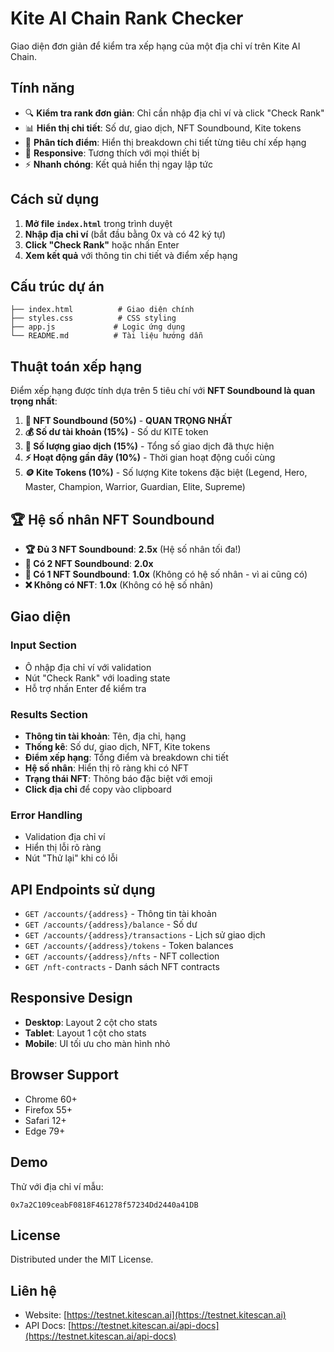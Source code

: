 # Kite AI Chain Rank Checker

Giao diện đơn giản để kiểm tra xếp hạng của một địa chỉ ví trên Kite AI Chain.

## Tính năng

- 🔍 **Kiểm tra rank đơn giản**: Chỉ cần nhập địa chỉ ví và click "Check Rank"
- 📊 **Hiển thị chi tiết**: Số dư, giao dịch, NFT Soundbound, Kite tokens
- 🎯 **Phân tích điểm**: Hiển thị breakdown chi tiết từng tiêu chí xếp hạng
- 📱 **Responsive**: Tương thích với mọi thiết bị
- ⚡ **Nhanh chóng**: Kết quả hiển thị ngay lập tức

## Cách sử dụng

1. **Mở file `index.html`** trong trình duyệt
2. **Nhập địa chỉ ví** (bắt đầu bằng 0x và có 42 ký tự)
3. **Click "Check Rank"** hoặc nhấn Enter
4. **Xem kết quả** với thông tin chi tiết và điểm xếp hạng

## Cấu trúc dự án

```
├── index.html          # Giao diện chính
├── styles.css          # CSS styling
├── app.js             # Logic ứng dụng
└── README.md          # Tài liệu hướng dẫn
```

## Thuật toán xếp hạng

Điểm xếp hạng được tính dựa trên 5 tiêu chí với **NFT Soundbound là quan trọng nhất**:

1. **🎵 NFT Soundbound (50%)** - **QUAN TRỌNG NHẤT**
2. **💰 Số dư tài khoản (15%)** - Số dư KITE token
3. **📝 Số lượng giao dịch (15%)** - Tổng số giao dịch đã thực hiện
4. **⚡ Hoạt động gần đây (10%)** - Thời gian hoạt động cuối cùng
5. **🪙 Kite Tokens (10%)** - Số lượng Kite tokens đặc biệt (Legend, Hero, Master, Champion, Warrior, Guardian, Elite, Supreme)

## 🏆 Hệ số nhân NFT Soundbound

- **🏆 Đủ 3 NFT Soundbound**: **2.5x** (Hệ số nhân tối đa!)
- **🥈 Có 2 NFT Soundbound**: **2.0x** 
- **📱 Có 1 NFT Soundbound**: **1.0x** (Không có hệ số nhân - vì ai cũng có)
- **❌ Không có NFT**: **1.0x** (Không có hệ số nhân)

## Giao diện

### Input Section
- Ô nhập địa chỉ ví với validation
- Nút "Check Rank" với loading state
- Hỗ trợ nhấn Enter để kiểm tra

### Results Section
- **Thông tin tài khoản**: Tên, địa chỉ, hạng
- **Thống kê**: Số dư, giao dịch, NFT, Kite tokens
- **Điểm xếp hạng**: Tổng điểm và breakdown chi tiết
- **Hệ số nhân**: Hiển thị rõ ràng khi có NFT
- **Trạng thái NFT**: Thông báo đặc biệt với emoji
- **Click địa chỉ** để copy vào clipboard

### Error Handling
- Validation địa chỉ ví
- Hiển thị lỗi rõ ràng
- Nút "Thử lại" khi có lỗi

## API Endpoints sử dụng

- `GET /accounts/{address}` - Thông tin tài khoản
- `GET /accounts/{address}/balance` - Số dư
- `GET /accounts/{address}/transactions` - Lịch sử giao dịch
- `GET /accounts/{address}/tokens` - Token balances
- `GET /accounts/{address}/nfts` - NFT collection
- `GET /nft-contracts` - Danh sách NFT contracts

## Responsive Design

- **Desktop**: Layout 2 cột cho stats
- **Tablet**: Layout 1 cột cho stats
- **Mobile**: UI tối ưu cho màn hình nhỏ

## Browser Support

- Chrome 60+
- Firefox 55+
- Safari 12+
- Edge 79+

## Demo

Thử với địa chỉ ví mẫu:
```
0x7a2C109ceabF0818F461278f57234Dd2440a41DB
```

## License

Distributed under the MIT License.

## Liên hệ

- Website: [https://testnet.kitescan.ai](https://testnet.kitescan.ai)
- API Docs: [https://testnet.kitescan.ai/api-docs](https://testnet.kitescan.ai/api-docs)